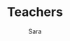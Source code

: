 ---
layout: post
title: Teachers
author: Sara
section: resources
categories: [resources, sara]
audience: ""
keywords: ""
goals: ""
actions: ""
---